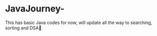 # JavaJourney-

This has basic Java codes for now, 
will update all the way to searching, sorting and DSA💫
